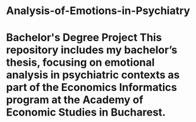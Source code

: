 # Analysis-of-Emotions-in-Psychiatry
# Bachelor's Degree Project  This repository includes my bachelor’s thesis, focusing on emotional analysis in psychiatric contexts as part of the Economics Informatics program at the Academy of Economic Studies in Bucharest.

